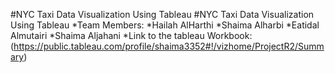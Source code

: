 #NYC Taxi Data Visualization Using Tableau 
#NYC Taxi Data Visualization Using Tableau 
*Team Members:
    *Hailah AlHarthi
    *Shaima Alharbi
    *Eatidal Almutairi
    *Shaima Aljahani
*Link to the tableau Workbook:
(https://public.tableau.com/profile/shaima3352#!/vizhome/ProjectR2/Summary)

